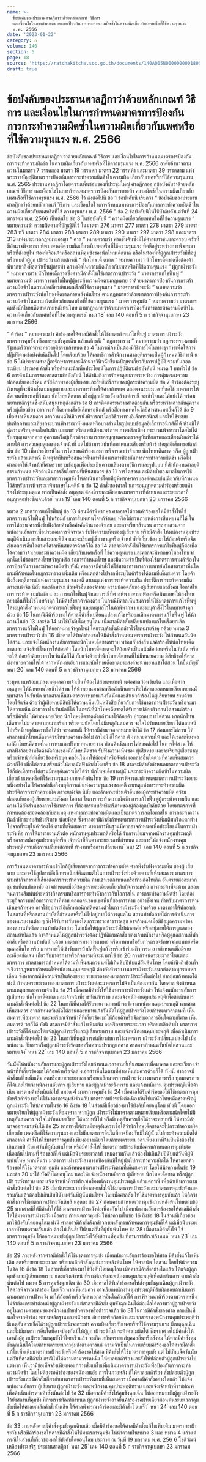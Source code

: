```yaml
---
name: >-
  ข้อบังคับของประธานศาลฎีกาว่าด้วยหลักเกณฑ์ วิธีการ
  และเงื่อนไขในการกำหนดมาตรการป้องกันการกระทำความผิดซ้ำในความผิดเกี่ยวกับเพศหรือที่ใช้ความรุนแรง
  พ.ศ. 2566
date: '2023-01-22'
category: ก
volume: 140
section: 5
page: 18
source: 'https://ratchakitcha.soc.go.th/documents/140A005N0000000001800.pdf'
draft: true
---
```


# ข้อบังคับของประธานศาลฎีกาว่าด้วยหลักเกณฑ์ วิธีการ และเงื่อนไขในการกำหนดมาตรการป้องกันการกระทำความผิดซ้ำในความผิดเกี่ยวกับเพศหรือที่ใช้ความรุนแรง พ.ศ. 2566

ข้อบังคับของประธานศาลฎีกา ว่าด้วยหลักเกณฑ์ วิธีการ และเงื่อนไขในการก้าหนดมาตรการป้องกันการกระท้าความผิดซ้า ในความผิดเกี่ยวกับเพศหรือที่ใช้ความรุนแรง พ.ศ. 2566 อาศัยอ้านาจตามความในมาตรา 7 วรรคสอง มาตรา 19 วรรคหก มาตรา 22 วรรคห้า และมาตรา 39 วรรคสาม แห่งพระราชบัญญัติมาตรการป้องกันการกระท้าความผิดซ้าในความผิด เกี่ยวกับเพศหรือที่ใช้ความรุนแรง พ.ศ. 2565 ประธานศาลฎีกาโดยความเห็นชอบของที่ประชุมใหญ่ ศาลฎีกาออ กข้อบังคับว่าด้วยหลักเกณฑ์ วิธีการ และเงื่อนไขในการก้าหนดมาตรการป้องกันการกระท้า ความผิดซ้าในความผิดเกี่ยวกับเพศหรือที่ใช้ความรุนแรง พ.ศ. 2566 ไว้ ดังต่อไปนี ข้อ 1 ข้อบังคับนี เรียกว่า “ ข้อบังคับของประธานศาลฎีกาว่าด้วยหลักเกณฑ์ วิธีการ และเงื่อนไขใ นการก้าหนดมาตรการป้องกันการกระท้าความผิดซ้าในความผิดเกี่ยวกับเพศหรือที่ใช้ ความรุนแรง พ.ศ. 2566 ” ข้อ 2 ข้อบังคับนีให้ใช้บังคับตังแต่วันที่ 24 มกราคม พ.ศ. 2566 เป็นต้นไป ข้อ 3 ในข้อบังคับนี “ ความผิดเกี่ยวกับเพศหรือที่ใช้ความรุนแรง ” หมายความว่า ความผิดตามที่บัญญัติไว้ ในมาตรา 276 มาตรา 277 มาตรา 278 มาตรา 279 มาตรา 283 ทวิ มาตรา 284 มาตรา 288 มาตรา 289 มาตรา 290 มาตรา 297 มาตรา 298 และมาตรา 313 แห่งประมวลกฎหมายอาญา “ ศาล ” หมายความว่า ศาลชันต้นซึ่งมิใช่ศาลเยาวชนและครอบ ครัวที่มีอ้านาจพิจารณา พิพากษาคดีความผิดเกี่ยวกับเพศหรือที่ใช้ความรุนแรง ที่คดีอยู่ระหว่างการพิจารณา หรือที่ตังอยู่ใน ท้องที่เรือนจ้าหรือสถานที่คุมขังของนักโทษเด็ดขาด หรือในท้องที่ที่ผู้ถูกเฝ้าระวังมีที่อยู่หรือพบตัวผู้ถูก เฝ้าระวัง แล้วแต่กรณี “ นักโทษเด็ ดขาด ” หมายความว่า นักโทษเด็ดขาดซึ่งต้องค้าพิพากษาถึงที่สุดว่าเป็นผู้กระท้า ความผิดในความผิดเกี่ยวกับเพศหรือที่ใช้ความรุนแรง “ ผู้ถูกเฝ้าระวัง ” หมายความว่า นักโทษเด็ดขาดซึ่งศาลมีค้าสั่งให้ใช้มาตรการเฝ้าระวัง “ มาตรการแก้ไขฟื้นฟู ” หมายความว่า มาตรการแก้ไขฟื้นฟูผู้กระท้าความผิดตามกฎหมาย ว่าด้วยมาตรการป้องกันการกระท้าความผิดซ้าในความผิดเกี่ยวกับเพศหรือที่ใช้ความรุนแรง “ มาตรการเฝ้าระวัง ” หมายความว่า มาตรการเฝ้าระวังนักโทษเด็ดขาดภายหลังพ้นโทษ ตามกฎหมายว่าด้วยมาตรการป้องกันการกระท้าความผิดซ้าในความ ผิดเกี่ยวกับเพศหรือที่ใช้ความรุนแรง “ มาตรการคุมขัง ” หมายความว่า มาตรการคุมขังนักโทษเด็ดขาดภายหลังพ้นโทษ ตามกฎหมายว่าด้วยมาตรการป้องกันการกระท้าความผิดซ้าในความผิดเกี่ยวกับเพศหรือที่ใช้ความรุนแรง ้ หนา 18 ่ เลม 140 ตอนที่ 5 ก ราชกิจจานุเบกษา 23 มกราคม 2566

“ ค้าร้อง ” หมายความว่า ค้าร้องขอให้ศาลมีค้าสั่งให้ใช้มาตรกำรแก้ไขฟื้นฟู มาตรการ เฝ้าระวัง มาตรการคุมขัง หรือการคุมขังฉุกเฉิน แล้วแต่กรณี “ กฎกระทรวง ” หมายความว่า กฎกระทรวงตามที่รัฐมนตรีว่าการกระทรวงยุติธรรมก้าหนด ข้อ 4 ในกรณีจ้าเป็นต้องมีวิธีการใดในทางธุรการเพื่อให้การปฏิบัติตามข้อบังคับนีเป็นไป โดยเรียบร้อย ให้เลขาธิการส้านักงานศาลยุติธรรมเป็นผู้ก้าหนดวิธีการนั น ข้อ 5 ให้ประธานศาลฎีการักษาการและมีอ้านาจวินิจฉัยชีขาดปัญหาเกี่ยวกับการปฏิบัติ รวมทั งออกระเบียบ ประกาศ ค้าสั่ง หรือค้าแนะน้าเพื่อประโยชน์ในการปฏิบัติตามข้อบังคับนี หมวด 1 บททั่วไป ข้อ 6 การด้าเนินการของศาลตามข้อบังคับนี ให้ค้านึงถึงการรักษาดุลยภาพระหว่าง การคุ้มครองความปลอดภัยของสังคม สวัสดิภาพของผู้เสียหายและสิทธิเสรีภาพของผู้กระท้าความผิด ข้อ 7 ค้าร้องต้องระบุถึงเหตุที่จะมีค้าสั่งตามกฎหมายและมาตรการที่ขอให้ศาลก้าหนด ตลอดจนระยะเวลาที่ขอใช้ มาตรการให้ชัดเจนเพียงพอที่จ้าเลย นักโทษเด็ดขาด หรือผู้ถูกเฝ้าระวัง แล้วแต่กรณี จะเข้าใจและโต้แย้งได้ พร้อมพยานหลักฐานซึ่งสนับสนุนเหตุดังกล่าว ข้อ 8 การติดต่อระหว่างศาลด้วยกัน หรือระหว่างศาลกับคู่ความหรือผู้เกี่ยวข้อง อาจกระท้าโดยทางสื่ออิเล็กทรอนิกส์ หรือสื่อทางเทคโนโลยีสารสนเทศอื่นก็ได้ ข้อ 9 เมื่อศาลเห็นสมควร อาจก้าหนดให้มีการนั่งพิจารณาโดยวิธีการทางอิเล็กทรอนิกส์ และให้ใช้ระบบบันทึกภาพและเสียงกระบวนพิจารณาทั งหมดหรือบางส่วนในรูปแบบข้อมูลอิเล็กทรอนิกส์ก็ได้ ห้ามมิให้คู่ความหรือบุคคลใดบันทึก เผยแพร่ หรือแพร่เสียงแพร่ภาพ ภาพหรือเสียง กระบวนพิจารณาโดยไม่ได้รับอนุญาตจากศาล คู่ความหรือผู้เกี่ยวข้องสามารถขออนุญาตศาลตรวจดูบันทึกภาพและเสียงดังกล่าวได้ภายใต้ การควบคุมดูแลของเจ้าหน้าที่ แต่ไม่สามารถบันทึกภาพและเสียงหรือท้าซ้าข้อมูลอิเล็กทรอนิกส์นัน ข้อ 10 เพื่อประโยชน์ในการไต่สวนค้าร้องและการพิจารณาว่าจ้าเลย นักโทษเด็ดขาด หรือ ผู้ถูกเฝ้าระวัง แล้วแต่กรณี มีเหตุจ้าเป็นหรือสมควรในการใช้มาตรการป้องกันการกระท้าความผิดซ้า หรือไม่ ศาลอาจให้เจ้าหน้าที่ศาลรวบรวมข้อมูลเพื่อประเมินความเสี่ยงตามวิธีการและรูปแบบ ที่ส้านักงานศาลยุติธรรมก้าหนด หรือด้าเนินการอื่นใดตามที่เห็นสมควร ข้อ 11 การไต่สวนและมีค้าสั่งของศาลในการใช้มาตรการเฝ้าระวังและมาตรการคุมขัง ให้ด้าเนินการโดยมีผู้พิพากษาครบองค์คณะเช่นเดียวกับที่ก้าหนดไว้ส้าหรับการพิจารณาพิพากษาในคดีนั น ข้อ 12 ค้าสั่งของศาลใ นการอนุญาตตามค้าร้องหรือยกค้าร้องให้ระบุเหตุผล หากเป็นค้าสั่ง อนุญาต ต้องมีรายละเอียดของมาตรการที่ก้าหนดและระยะเวลาที่อนุญาตอย่างชัดเจนด้วย ้ หนา 19 ่ เลม 140 ตอนที่ 5 ก ราชกิจจานุเบกษา 23 มกราคม 2566

หมวด 2 มาตรการแก้ไขฟื้นฟู ข้อ 13 ก่อนมีค้าพิพากษา ศาลอาจไต่สวนค้าร้องขอให้มีค้าสั่งให้ใช้มาตรการแก้ไขฟื้นฟู ไปพร้อมกั บการสืบพยานโจทก์จ้าเลย หรือไต่สวนภายหลังการสืบพยานก็ได้ ในการไต่สวน ศาลพึงรับฟังถ้อยค้าหรือค้าคัดค้านของจ้าเลย และอาจเรียกส้านวน การสอบสวนจากพนักงานอัยการเพื่อประกอบการพิจารณา รับฟังความเห็นของผู้เสียหาย หรือมีค้าสั่ง ให้พนักงานคุมประพฤติด้าเนินการสืบเสาะและพินิจ และจะเรียกผู้เชี่ยวชาญหรือเจ้าหน้าที่ที่เกี่ยวข้อง มาให้ถ้อยค้าหรือจัดส่งเอกสารอื่นใดตามที่ศาลเห็นสมควรด้วยก็ได้ ข้อ 14 ศาลจะมีค้าสั่งให้ใช้มาตรการแก้ไขฟื้นฟูก็ต่อเมื่อได้ความว่าจ้าเลยกระท้าความผิด เกี่ยวกับเพศหรือที่ ใช้ความรุนแรง และศาลจะพิพากษาให้ลงโทษจ้าคุกโดยไม่รอการลงโทษจ้าคุกหรือ รอการก้าหนดโทษ และมีความจ้าเป็นที่ต้องใช้มาตรการตามค้าร้องในการป้องกันการกระท้าความผิดซ้า ทังนี ศาลอาจมีค้าสั่งให้ใช้มาตรการทางการแพทย์หรือมาตรการอื่นใดตามที่ก้าหนดในกฎกระทรวง เพิ่มเติม หรือแตกต่างไปจากที่ระบุในค้าร้องได้ตามที่เห็นสมควร โดยค้านึงถึงพฤติการณ์แห่งความรุนแรง ของคดี สาเหตุแห่งการกระท้าความผิด ประวัติการกระท้าความผิด ภาวะแห่งจิต นิสัย และลักษณะ ส่วนตัวอื่นของจ้าเลย ความปลอดภัยของผู้เสียหายและสังคม โอกาสในการกระท้าความผิดซ้า แ ละ การแก้ไขฟื้นฟูจ้าเลย กรณีที่ศาลพิพากษายกฟ้องหรือพิพากษาให้ลงโทษอย่างอื่นที่ไม่ใช่โทษจ้าคุก ให้มีค้าสั่งยกค้าร้องด้วย ในกรณีที่ศาลเห็นสมควรให้ใช้มาตรการแก้ไขฟื้นฟู ให้ระบุค้าสั่งก้าหนดมาตรการแก้ไขฟื้นฟู และเหตุผลไว้ในค้าพิพากษา และระบุค้าสั่งไว้ในหมายจ้าคุก ด้วย ข้อ 15 ในกรณีมีค้าร้องขอให้ศาลมีค้าสั่งเปลี่ยนแปลงแก้ไขหรือยกเลิกมาตรการแก้ไขฟื้นฟู ให้น้าความในข้อ 13 และข้อ 14 มาใช้บังคับโดยอนุโลม เมื่อศาลมีค้าสั่งเปลี่ยนแปลงแก้ไขหรือยกเลิกมาตรการแก้ไขฟื้นฟู ให้ออกหมายจ้าคุกใหม่ โดยระบุค้าสั่งดังกล่าวไว้ในหมายจ้าคุ กด้วย หมวด 3 มาตรการเฝ้าระวัง ข้อ 16 เมื่อศาลได้รับค้าร้องขอให้มีค้าสั่งก้าหนดมาตรการเฝ้าระวัง ให้ก้าหนดวันนัดไต่สวน และแจ้งให้พนักงานอัยการและนักโทษเด็ดขาดทราบ พร้อมกับส่งส้าเนาค้าร้องให้นักโทษเด็ดขาดและ แจ้งสิทธิในการให้ถ้อยค้า โดยนักโทษเด็ดขาดจะให้ถ้อยค้าเป็นหนังสือก่อนหรือในวันนัด หรือจะให้ ถ้อยค้าด้วยวาจาในวันนัดก็ได้ กับแจ้งด้วยว่านักโทษเด็ดขาดที่ไม่มีทนายความ มีสิทธิขอให้ศาล ตังทนายความให้ได้ หากพนักงานอัยการและนักโทษเด็ดขาดประสงค์จะน้าพยานเข้าไต่สวน ให้ยื่นบัญชี ้ หนา 20 ่ เลม 140 ตอนที่ 5 ก ราชกิจจานุเบกษา 23 มกราคม 2566

ระบุพยานพร้อมแถลงเหตุผลความจ้าเป็นที่ต้องไต่สวนพยานนั นต่อศาลก่อนวันนัด และเมื่อศาลอนุญาต ให้น้าพยานใดเข้าไต่สวน ให้น้าพยานมาศาลหรือด้าเนินการเพื่อให้ศาลออกหมายเรียกพยานนั นมาศาล ในวันนัด หากศาลเห็นสมควรอาจหมายแจ้งวันนัดและส้าเนาค้าร้องให้ผู้เสียหายท ราบด้วย โดยให้แจ้ง ด้วยว่าผู้เสียหายมีสิทธิให้ความเห็นเป็นหนังสือเกี่ยวกับการใช้มาตรการเฝ้าระวัง หรือจะมาให้ความเห็น ด้วยวาจาในวันนัดก็ได้ ในกรณีที่นักโทษเด็ดขาดได้รับการปล่อยตัวก่อนไต่สวนค้าร้องหรือมีค้าสั่ง ให้ศาลหมายเรียก นักโทษเด็ดขาดดังกล่าวมาให้ถ้อยค้า ประกอบการไต่สวน หากนักโทษเด็ดขาดไม่มาศาลตามหมายเรียก หรือตามนัดโดยไม่มีเหตุอันสมควร จงใจไม่รับหมายเรียก ได้หลบหนีไปหรือมีเหตุอันควรเชื่อได้ว่า จะหลบหนี ให้ศาลมีอ้านาจออกหมายจับได้ ข้อ 17 ก่อนการไต่สวน ให้ศาลถามนักโทษเด็ดขาดว่ามีทนายความหรือไม่ ถ้าไม่มี ก็ให้ศาล ตั งทนายความให้ และให้เวลาเพียงพอแก่นักโทษเด็ดขาดในการพบและปรึกษาทนายความ ก่อนด้าเนินการไต่สวนต่อไป ในการไต่สวน ให้ศาลฟังถ้อยค้าหรือค้าคัดค้านของนักโทษเด็ดขาด รับฟังความเห็นของ ผู้เสียหาย และจะเรียกผู้เชี่ยวชาญหรือเจ้าหน้าที่ที่เกี่ยวข้องหรือบุค คลอื่นใดมาให้ถ้อยค้าหรือจัดส่ง เอกสารอื่นใดตามที่ศาลเห็นสมควรด้วยก็ได้ เมื่อไต่สวนเสร็จแล้วให้ศาลนัดฟังค้าสั่งโดยเร็ว ข้อ 18 ศาลจะมีค้าสั่งก้าหนดมาตรการเฝ้าระวังได้ก็ต่อเมื่อทางไต่สวนมีเหตุอันควรเชื่อได้ว่า นักโทษเด็ดขาดผู้นั นจะกระท้าความผิดซ้าในความผิดเกี่ยวกั บเพศหรือที่ใช้ความรุนแรงภายหลังพ้นโทษ ข้อ 19 การพิจารณาก้าหนดมาตรการเฝ้าระวังอย่างหนึ่งอย่างใด ให้ศาลค้านึงถึงพฤติการณ์ แห่งความรุนแรงของคดี สาเหตุแห่งการกระท้าความผิด ประวัติการกระท้าความผิด ภาวะแห่งจิต นิสัย และลักษณะส่วนตัวอื่นของผู้กระท้าความผิด ควำมปลอดภัยของผู้เสียหายและสังคม โอกาส ในการกระท้าความผิดซ้า การแก้ไขฟื้นฟูผู้กระท้าความผิด และความได้สัดส่วนของการใช้มาตรการ ที่ต้องกระทบสิทธิเสรีภาพของผู้ต้องถูกบังคับด้วย โดยมาตรการที่ก้าหนดต้องสอดคล้องกับสาเหตุ แห่งการกระท้าความผิดและเป็นมาตรการลดโอกาสใน การกระท้าความผิดซ้าที่กระทบสิทธิเสรีภาพ น้อยที่สุด ซึ่งศาลอาจมีค้าสั่งก้าหนดมาตรการเฝ้าระวังเพิ่มเติมหรือแตกต่างไปจากที่ระบุในค้าร้องได้ ตามที่เห็นสมควร มาตรการพืนฐานที่ศาลอาจก้าหนดเพื่อประโยชน์ในการเฝ้าระวัง คือ การให้มารายงานตัวต่อ พนักงานคุมประพฤติหรือได้ รับการเยี่ยมจากพนักงานคุมประพฤติหรืออาสาสมัครคุมประพฤติหรือ เจ้าหน้าที่อื่นตามระยะเวลาที่ก้าหนด และการให้แจ้งพนักงานคุมประพฤติทราบถึงการเปลี่ยนสถานที่ ท้างานหรือการเปลี่ยนงาน ้ หนา 21 ่ เลม 140 ตอนที่ 5 ก ราชกิจจานุเบกษา 23 มกราคม 2566

การก้าหนดมาตรการห้ามเข้าใกล้ผู้เสียหายจากการกระท้าความผิด ศาลพึงรับฟังความเห็น ของผู้ เสียหาย และอาจใช้อุปกรณ์อิเล็กทรอนิกส์ติดตามตัวในการเฝ้าระวังร่วมด้วยตามที่เห็นสมควร มาตรการห้ามท้ากิจกรรมที่เสี่ยงต่อการกระท้าความผิด ห้ามเข้าเขตก้าหนดหรือห้ามก่อให้เกิด อันตรายต่อละแวกชุมชนที่ตนพักอาศัย อาจก้าหนดเมื่อมีข้อมูลรายละเอียดเกี่ยวกับกิจกรรมหรือ การกระท้าที่จะห้าม ตลอดจนความสัมพันธ์ระหว่างกิจกรรมหรือการกระท้าดังกล่าวกับโอกาสใน การกระท้าความผิดซ้า โดยต้องระบุกิจกรรมหรือการกระท้าที่ห้าม ตลอดจนขอบเขตพืนที่ของการห้าม อย่างชัดเจน ส้าหรับมาตรการห้ามเข้าเขตก้าหนด อาจใช้อุปกรณ์อิเล็กทรอนิกส์ติดตามตัวในกา รเฝ้าระวัง ร่วมด้วย มาตรการให้พักอาศัยในสถานที่หรือสถานบ้าบัดที่ก้าหนดหรือให้ไปอยู่ภายใต้การดูแลใน สถานบ้าบัดภายใต้การด้าเนินการของหน่วยงานต่าง ๆ ซึ่งได้รับการรับรองโดยกระทรวงสาธารณสุข อาจก้าหนดเมื่อมีข้อมูลความพร้อมของสถานที่หรือสถานบ้าบัดดังกล่าว โดยเมื่อให้ผู้ถูกเฝ้าระวังไปพักอาศัย หรืออยู่ภายใต้การดูแลของสถานบ้าบัดแล้ว อาจก้าหนดให้ผู้ถูกเฝ้าระวังต้องปฏิบัติตามค้าสั่ง ของเจ้าพนักงานหรือผู้ดูแลสถานที่พักอาศัยหรือสถานบ้าบัดนั นด้วย มาตรการทางการแพทย์ หรือมาพบหรือรับการตรวจรักษาจากแพทย์หรือบุคคลอื่นใด หรือ มาตรการให้เข้ารับการบ้าบัดฟื้นฟูแก้ไขหรือเข้าร่วมกิจกรรม อาจก้าหนดเมื่อมีรายละเอียดชัดเจน เกี่ยวกับมาตรการหรือกิจกรรมที่จะน้ามาใช้ ข้อ 20 การก้าหนดระยะเวลาในแต่ละมาตรการ ศาลสามารถก้าหนดได้ตามที่เห็นสมควร แต่ไม่เกินสิบปีนับแต่วันพ้นโทษ โดยค้านึงถึงข้อเท็จจ ริงว่ากฎหมายก้าหนดให้พนักงานคุมประพฤติ ต้องจัดท้ารายงานการเฝ้าระวังเสนอต่อศาลทุกรอบหกเดือน ซึ่งหากกรณีมีความจ้าเป็นต้องขยาย ระยะเวลาของมาตรการเฝ้าระวังใดต่อไป ศาลย่อมก้าหนดได้ ทังนี ก้าหนดระยะเวลาของมาตรการ เฝ้าระวังแต่ละมาตรการไม่จ้าเป็นต้องเท่ากัน โดยศาล พึงก้าหนดตามเหตุผลและความจ้าเป็น ข้อ 21 เมื่อศาลมีค้าสั่งให้ใช้มาตรการเฝ้าระวังแล้ว ให้แจ้งพนักงานอัยการ ผู้เสียหาย นักโทษเด็ดขาด และเจ้าหน้าที่ราชทัณฑ์ทราบ และแจ้งพนักงานคุมประพฤติเพื่อด้าเนินการ ตามค้าสั่งนันต่อไป ข้อ 22 ในกรณีที่ศาลได้รับรายงานการเฝ้าระวังจากพนักงานคุมประพฤติ หากศาล เห็นสมควร อาจก้าหนดวันนัดไต่สวนและหมายแจ้งวันนัดให้ผู้ถูกเฝ้าระวังโดยก้าหนดเวลาตามที่ เห็นสมควรเพื่อมาศาล และจะเรียกเจ้าหน้าที่ที่เกี่ยวข้องมาให้ถ้อยค้าหรือจัดส่งเอกสารอื่นใดตามที่ศาล เห็นสมควรด้ วยก็ได้ ทังนี ศาลอาจมีค้าสั่งแก้ไขเพิ่มเติม ลดหรือขยายระยะเวลา หรือยกเลิกค้าสั่ง มาตรการเฝ้าระวังก็ได้ และให้แจ้งผู้ถูกเฝ้าระวังและผู้เสียหายทราบ และแจ้งพนักงานคุมประพฤติ เพื่อด้าเนินการตามค้าสั่งนันต่อไป ข้อ 23 ในกรณีที่พฤติการณ์เกี่ยวกับการใช้มาตรการ เฝ้าระวังเปลี่ยนแปลงไป เมื่อพนักงาน อัยการหรือผู้ถูกเฝ้าระวังร้องขอหรือความปรากฏแก่ศาล ศาลอาจก้าหนดวันนัดไต่สวนและหมายแจ้ง ้ หนา 22 ่ เลม 140 ตอนที่ 5 ก ราชกิจจานุเบกษา 23 มกราคม 2566

วันนัดให้พนักงานอัยการและผู้ถูกเฝ้าระวังโดยก้าหนดเวลาตามที่เห็นสมควรเพื่อมาศาล และจะเรียก เจ้าหน้าที่ที่เกี่ยวข้องมาให้ถ้อยค้าหรือจัดส่ งเอกสารอื่นใดตามที่ศาลเห็นสมควรด้วยก็ได้ ทั งนี ศาลอาจมี ค้าสั่งแก้ไขเพิ่มเติม ลดหรือขยายระยะเวลา หรือยกเลิกมาตรการเฝ้าระวังบางมาตรการหรือ ทุกมาตรการก็ได้และให้แจ้งพนักงานอัยการ ผู้เสียหาย และผู้ถูกเฝ้าระวังทราบ และแจ้งพนักงาน คุมประพฤติเพื่อด้าเนิน การตามค้าสั่งนันต่อไป หมวด 4 มาตรการคุมขัง ข้อ 24 เมื่อศาลได้รับค้าร้องขอให้ใช้มาตรการคุมขังหรือค้าร้องขอให้ใช้มาตรการคุมขังร่วมกับ มาตรการเฝ้าระวังต่อเนื่องกันไปแก่นักโทษเด็ดขาดหรือผู้ถูกเฝ้าระวัง ให้น้าความในข้อ 16 ถึงข้อ 18 ในส่วนที่เกี่ยวข้องมาใช้บังคับโดยอนุโลม ทั งนี โดยออกหมายเรียกให้ผู้ถูกเฝ้าระวังเพื่อมาศาล หากผู้ถูก เฝ้าระวังไม่มาศาลตามหมายเรียกหรือตามนัดโดยไม่มีเหตุอันสมควร จงใจไม่รับหมายเรียก ได้หลบหนีไป หรือมีเหตุอันควรเชื่อได้ว่าจะหลบหนี ให้ศาลมีอ้านาจออกหมายจับได้ ข้อ 25 หากทางไต่สวนมีเหตุอันควรเชื่อได้ว่านักโทษเด็ดขาดจะไปกระท้าความผิดเกี่ยวกับ เพศหรือที่ใช้ความรุนแรงและไม่มีมาตรการอื่นใดที่อาจป้องกันมิให้ผู้นั นไปกระท้าความผิดได้ ศาลอาจมี ค้าสั่งให้ใช้มาตรการคุมขังเพียงอย่างเดียวโดยก้าหนดระยะเ วลาเพียงเท่าที่จ้าเป็นซึ่งต้องไม่เกินสามปี นับแต่วันที่ผู้นันพ้นโทษ หรือมีค้าสั่งให้ใช้มาตรการเฝ้าระวังเมื่อครบก้าหนดการคุมขังต่อเนื่องกันไปตามที่ ร้องขอก็ได้ แต่เมื่อนับระยะเวลาทั งหมดรวมกันแล้วต้องไม่เกินสิบปีนับแต่วันที่ผู้นั นพ้นโทษ หากเห็นว่า มาตรการ เฝ้าระวังสามารถป้องกันมิให้ผู้นันไปกระท้าความผิดได้ ให้ศาลยกค้าร้องขอให้ใช้มาตรการ คุมขัง และก้าหนดมาตรการเฝ้าระวังตามที่เห็นสมควร โดยให้น้าความในข้อ 19 และข้อ 20 มาใช้ บังคับโดยอนุโลม และให้แจ้งพนักงานอัยการ ผู้เสียหาย นักโทษเด็ดขาด หรือผู้ถูกเฝ้า ระวังทราบ และ แจ้งเจ้าหน้าที่ราชทัณฑ์หรือพนักงานคุมประพฤติ แล้วแต่กรณี เพื่อด้าเนินการตามค้าสั่งนันต่อไป ข้อ 26 เมื่อนับระยะเวลาที่ศาลเคยสั่งให้ใช้มาตรการเฝ้าระวังและมาตรการคุมขังทังหมด รวมกันแล้วต้องไม่เกินสิบปีนับแต่วันที่ผู้นันพ้นโทษ โดยเมื่อศาลสั่ง ให้ใช้มาตรการคุมขังแล้ว ให้ถือว่า ค้าสั่งการใช้มาตรการเฝ้าระวังเดิมสิ นสุดลง ข้อ 27 ก่อนครบก้าหนดเวลาคุมขังภายหลังพ้นโทษตามข้อ 25 หากศาลมิได้มีค้าสั่งให้ใช้ มาตรการเฝ้าระวังต่อเนื่องกันไป เมื่อพนักงานอัยการร้องขอให้ศาลมีค้าสั่งให้ใช้มาตรการเฝ้าระวัง เมื่อครบ ก้าหนดการคุมขัง ให้น้าความในข้อ 16 ถึงข้อ 18 ในส่วนที่เกี่ยวข้องมาใช้บังคับโดยอนุโลม ทังนี ศาลอาจมีค้าสั่งดังกล่าวภายหลังครบก้าหนดการคุมขังก็ได้ แต่เมื่อนับระยะเวลาทังหมดรวมกันแล้ว ต้องไม่เกินสิบปีนับแต่วันที่ผู้นันพ้นโทษ ข้อ 28 เมื่อศาลมีค้าสั่งให้ ใช้มาตรการคุมขัง ให้ออกหมายขังผู้ถูกเฝ้าระวังไว้ยังสถานที่คุมขัง ที่กรมราชทัณฑ์ก้าหนด ้ หนา 23 ่ เลม 140 ตอนที่ 5 ก ราชกิจจานุเบกษา 23 มกราคม 2566

ข้อ 29 ภายหลังจากศาลมีค้าสั่งให้ใช้มาตรการคุมขัง เมื่อพนักงานอัยการร้องขอให้ศาล มีค้าสั่งแก้ไขเพิ่มเติม ลดหรือขยายระยะเวลา หรือยกเลิกค้าสั่งคุมขังภายหลังพ้นโทษ ให้ศาลนัด ไต่สวน โดยให้น้าความในข้อ 16 ถึงข้อ 18 ในส่วนที่เกี่ยวข้องมาใช้บังคับโดยอนุโลม เมื่อศาลมีค้าสั่งอย่างใดแล้ว ให้แจ้งผู้ถูกคุมขังและผู้เสียหายทราบ และแจ้งเจ้าหน้าที่ราชทัณฑ์และพนักงานคุมประพฤติเพื่อด้าเนินการ ตามค้าสั่งนันต่อไป หมวด 5 การคุมขังฉุกเฉิน ข้อ 30 เมื่อศาลได้รับค้าร้องขอให้สั่งคุมขังฉุกเฉินผู้ถูกเฝ้าระวัง ให้ศาลพิจารณาค้าร้อง โดยเร็ว หากเห็นสมควร อาจเรียกพนักงานคุมประพฤติที่รับผิดชอบด้าเนินการตามมาตรการเฝ้าระวัง มาให้ถ้อยค้าหรือจัดส่งเอกสารอื่นใดด้วยก็ได้ การพิจารณาค้าร้องตามวรรคหนึ่งไม่จ้าต้องกระท้าต่อหน้าผู้ถูกเฝ้าระวัง แต่ศาลจะมีค้าสั่ง คุมขังฉุกเฉินได้ต่อเมื่อได้ความว่าผู้ถูกเฝ้าระวังอยู่ในความควบคุมของพนักงานฝ่ายปกครองหรือต้ารวจแล้ว ข้อ 31 ในการมีค้าสั่งของศาล หากเป็นที่พอใจจากค้าร้อง พยานหลักฐานของพนักงาน อัยการหรือถ้อยค้าและเอกสารของพนักงานคุมประพฤติว่ามีเหตุอันควรเชื่อได้ว่าผู้ถูกเฝ้าระวังจะกระท้า ความผิดเกี่ยวกับเพศหรือที่ใช้ความรุนแรง มีเหตุฉุกเฉิน และไม่มีมาตรการอื่นใดที่อาจป้องกันมิให้ผู้ถูก เฝ้าระวังไปกระท้าความผิดได้ ซึ่งหากศาลไม่มีค้าสั่งให้เอาตัวผู้ถู กเฝ้าระวังมาคุมขังไว้โดยเร็วแล้ว จะเกิด ภยันตรายแก่บุคคลอื่นหรือสังคม ให้ศาลมีค้าสั่งคุมขังฉุกเฉินได้โดยก้าหนดระยะเวลาคุมขังตามควรแก่ ความจ้าเป็นในการเตรียมค้าร้องขอให้ศาลมีค้าสั่งแก้ไขเพิ่มเติมมาตรการเฝ้าระวังหรือค้าร้องขอให้ศาล มีค้าสั่งให้ใช้มาตรการคุมขัง แต่ ไม่เกินเจ็ดวันนับแต่วันที่ศาลมีค้าสั่ง กรณีไม่ได้ความตามวรรคหนึ่ง ให้ศาลยกค้าร้องและสั่งให้ปล่อยตัวผู้ถูกเฝ้าระวังไป แต่หาก เห็นว่ามีข้อเท็จจริงเพียงพอแก่การสั่งแก้ไขเพิ่มเติมมาตรการเฝ้าระวังเพื่อป้องกันการกระท้าความผิดซ้า โดยไม่ต้องรอค้าร้องของพนักงานอัย การในภายหลัง ก็ให้ศาลยกค้าร้อง สั่งปล่อยตัวผู้ถูกเฝ้าระวังและ มีค้าสั่งเกี่ยวกับมาตรการเฝ้าระวังตามที่เห็นสมควร เมื่อศาลมีค้าสั่งอย่างใดแล้ว ให้แจ้งพนักงานอัยการ ผู้เสียหาย ผู้ถูกเฝ้าระวัง และพนักงาน คุมประพฤติทราบ และแจ้งเจ้าหน้าที่ราชทัณฑ์เพื่อด้าเนินกำรตามค้าสั่งนันต่อไป ข้อ 32 เมื่อศาลมีค้าสั่งให้คุมขังฉุกเฉิน ให้ออกหมายขังผู้ถูกเฝ้าระวังไว้ยังสถานที่คุมขัง ที่กรมราชทัณฑ์ก้าหนด ผู้ถูกเฝ้าระวังอาจยื่นค้าร้องขอฝ่ายเดียวก่อนพ้นระยะเวลาคุมขังเพื่อให้ศาลยกเลิกค้าสั่งนันเสีย ให้ศาลพิจารณาค้าร้องและมีค้าสั่งโ ดยเร็ว ้ หนา 24 ่ เลม 140 ตอนที่ 5 ก ราชกิจจานุเบกษา 23 มกราคม 2566

ข้อ 33 ภายหลังศาลมีค้าสั่งคุมขังฉุกเฉินแล้ว เมื่อมีค้าร้องขอให้ศาลมีค้าสั่งแก้ไขเพิ่มเติม มาตรการเฝ้าระวัง หรือมีค้าร้องขอให้ศาลมีค้าสั่งให้ใช้มาตรการคุมขัง ให้น้าความในหมวด 3 และ หมวด 4 แล้วแต่กรณีในส่วนที่เกี่ยวข้องมาใช้บังคับโดยอนุโลม ประกาศ ณ วันที่ 19 มกราคม พ.ศ. 256 6 โชติวัฒน์ เหลืองประเสริฐ ประธานศาลฎีกา ้ หนา 25 ่ เลม 140 ตอนที่ 5 ก ราชกิจจานุเบกษา 23 มกราคม 2566
